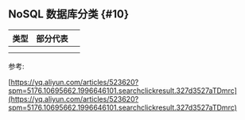 ## NoSQL 数据库分类 {#10}

| 类型 | 部分代表 |  |
| :---: | :--- | :--- |
|  |  |  |
|  |  |  |

参考:

[https://yq.aliyun.com/articles/523620?spm=5176.10695662.1996646101.searchclickresult.327d3527aTDmrc](https://yq.aliyun.com/articles/523620?spm=5176.10695662.1996646101.searchclickresult.327d3527aTDmrc)

